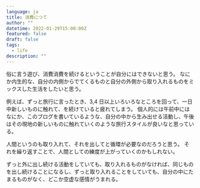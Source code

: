 ```yaml
---
language: ja
title: 消費につて
author: ""
datetime: 2022-01-29T15:00:00Z
featured: false
draft: false
tags:
  - life
description: ""
---
```


俗に言う遊び、消費消費を続けるということが自分にはできないと思う。
なにか内生的な、自分の内側からでてくるものと自分の外側から取り入れるものをミックスした生活をしたいと思う。

例えば、ずっと旅行に言ったとき、3,4 日以上いろいろなところを回って、一日中新しいものに触れて、を続けていると疲れてしまう。
個人的には午前中にはなにか、このブログを書いているような、自分の中から生み出せる活動し、午後はその現地の新しいものに触れていくのような旅行スタイルが良いなと思っている。

人間というのも取り入れて、それを出してと循環が必要なのだろうと思う。
それを繰り返すことで、人間としての練度が上がっていくのかもしれない。

ずっと外に出し続ける活動をしていても、取り入れるものがなければ、同じものを出し続けることになるし、ずっと取り入れることをしていても、自分の中にたまるものがなく、どこか空虚な感情がうまれる。
